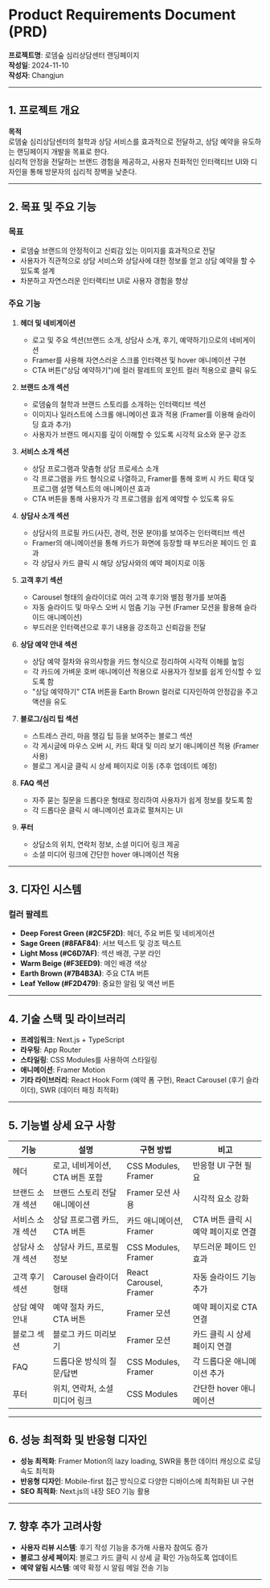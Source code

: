 # **Product Requirements Document (PRD)**

**프로젝트명**: 로뎀숲 심리상담센터 랜딩페이지  
**작성일**: 2024-11-10  
**작성자**: Changjun

---

## **1. 프로젝트 개요**

**목적**  
로뎀숲 심리상담센터의 철학과 상담 서비스를 효과적으로 전달하고, 상담 예약을 유도하는 랜딩페이지 개발을 목표로 한다.  
심리적 안정을 전달하는 브랜드 경험을 제공하고, 사용자 친화적인 인터랙티브 UI와 디자인을 통해 방문자의 심리적 장벽을 낮춘다.

---

## **2. 목표 및 주요 기능**

### **목표**

- 로뎀숲 브랜드의 안정적이고 신뢰감 있는 이미지를 효과적으로 전달
- 사용자가 직관적으로 상담 서비스와 상담사에 대한 정보를 얻고 상담 예약을 할 수 있도록 설계
- 차분하고 자연스러운 인터랙티브 UI로 사용자 경험을 향상

### **주요 기능**

1. **헤더 및 네비게이션**

   - 로고 및 주요 섹션(브랜드 소개, 상담사 소개, 후기, 예약하기)으로의 네비게이션
   - Framer를 사용해 자연스러운 스크롤 인터랙션 및 hover 애니메이션 구현
   - CTA 버튼("상담 예약하기")에 컬러 팔레트의 포인트 컬러 적용으로 클릭 유도

2. **브랜드 소개 섹션**

   - 로뎀숲의 철학과 브랜드 스토리를 소개하는 인터랙티브 섹션
   - 이미지나 일러스트에 스크롤 애니메이션 효과 적용 (Framer를 이용해 슬라이딩 효과 추가)
   - 사용자가 브랜드 메시지를 깊이 이해할 수 있도록 시각적 요소와 문구 강조

3. **서비스 소개 섹션**

   - 상담 프로그램과 맞춤형 상담 프로세스 소개
   - 각 프로그램을 카드 형식으로 나열하고, Framer를 통해 호버 시 카드 확대 및 프로그램 설명 텍스트의 애니메이션 효과
   - CTA 버튼을 통해 사용자가 각 프로그램을 쉽게 예약할 수 있도록 유도

4. **상담사 소개 섹션**

   - 상담사의 프로필 카드(사진, 경력, 전문 분야)를 보여주는 인터랙티브 섹션
   - Framer의 애니메이션을 통해 카드가 화면에 등장할 때 부드러운 페이드 인 효과
   - 각 상담사 카드 클릭 시 해당 상담사와의 예약 페이지로 이동

5. **고객 후기 섹션**

   - Carousel 형태의 슬라이더로 여러 고객 후기와 별점 평가를 보여줌
   - 자동 슬라이드 및 마우스 오버 시 멈춤 기능 구현 (Framer 모션을 활용해 슬라이드 애니메이션)
   - 부드러운 인터랙션으로 후기 내용을 강조하고 신뢰감을 전달

6. **상담 예약 안내 섹션**

   - 상담 예약 절차와 유의사항을 카드 형식으로 정리하여 시각적 이해를 높임
   - 각 카드에 가벼운 호버 애니메이션 적용으로 사용자가 정보를 쉽게 인식할 수 있도록 함
   - "상담 예약하기" CTA 버튼을 Earth Brown 컬러로 디자인하여 안정감을 주고 액션을 유도

7. **블로그/심리 팁 섹션**

   - 스트레스 관리, 마음 챙김 팁 등을 보여주는 블로그 섹션
   - 각 게시글에 마우스 오버 시, 카드 확대 및 미리 보기 애니메이션 적용 (Framer 사용)
   - 블로그 게시글 클릭 시 상세 페이지로 이동 (추후 업데이트 예정)

8. **FAQ 섹션**

   - 자주 묻는 질문을 드롭다운 형태로 정리하여 사용자가 쉽게 정보를 찾도록 함
   - 각 드롭다운 클릭 시 애니메이션 효과로 펼쳐지는 UI

9. **푸터**
   - 상담소의 위치, 연락처 정보, 소셜 미디어 링크 제공
   - 소셜 미디어 링크에 간단한 hover 애니메이션 적용

---

## **3. 디자인 시스템**

### **컬러 팔레트**

- **Deep Forest Green (#2C5F2D)**: 헤더, 주요 버튼 및 네비게이션
- **Sage Green (#8FAF84)**: 서브 텍스트 및 강조 텍스트
- **Light Moss (#C6D7AF)**: 섹션 배경, 구분 라인
- **Warm Beige (#F3EED9)**: 메인 배경 색상
- **Earth Brown (#7B4B3A)**: 주요 CTA 버튼
- **Leaf Yellow (#F2D479)**: 중요한 알림 및 액션 버튼

---

## **4. 기술 스택 및 라이브러리**

- **프레임워크**: Next.js + TypeScript
- **라우팅**: App Router
- **스타일링**: CSS Modules를 사용하여 스타일링
- **애니메이션**: Framer Motion
- **기타 라이브러리**: React Hook Form (예약 폼 구현), React Carousel (후기 슬라이더), SWR (데이터 패칭 최적화)

---

## **5. 기능별 상세 요구 사항**

| 기능             | 설명                            | 구현 방법               | 비고                                |
| ---------------- | ------------------------------- | ----------------------- | ----------------------------------- |
| 헤더             | 로고, 네비게이션, CTA 버튼 포함 | CSS Modules, Framer     | 반응형 UI 구현 필요                 |
| 브랜드 소개 섹션 | 브랜드 스토리 전달 애니메이션   | Framer 모션 사용        | 시각적 요소 강화                    |
| 서비스 소개 섹션 | 상담 프로그램 카드, CTA 버튼    | 카드 애니메이션, Framer | CTA 버튼 클릭 시 예약 페이지로 연결 |
| 상담사 소개 섹션 | 상담사 카드, 프로필 정보        | CSS Modules, Framer     | 부드러운 페이드 인 효과             |
| 고객 후기 섹션   | Carousel 슬라이더 형태          | React Carousel, Framer  | 자동 슬라이드 기능 추가             |
| 상담 예약 안내   | 예약 절차 카드, CTA 버튼        | Framer 모션             | 예약 페이지로 CTA 연결              |
| 블로그 섹션      | 블로그 카드 미리보기            | Framer 모션             | 카드 클릭 시 상세 페이지 연결       |
| FAQ              | 드롭다운 방식의 질문/답변       | CSS Modules, Framer     | 각 드롭다운 애니메이션 추가         |
| 푸터             | 위치, 연락처, 소셜 미디어 링크  | CSS Modules             | 간단한 hover 애니메이션             |

---

## **6. 성능 최적화 및 반응형 디자인**

- **성능 최적화**: Framer Motion의 lazy loading, SWR을 통한 데이터 캐싱으로 로딩 속도 최적화
- **반응형 디자인**: Mobile-first 접근 방식으로 다양한 디바이스에 최적화된 UI 구현
- **SEO 최적화**: Next.js의 내장 SEO 기능 활용

---

## **7. 향후 추가 고려사항**

- **사용자 리뷰 시스템**: 후기 작성 기능을 추가해 사용자 참여도 증가
- **블로그 상세 페이지**: 블로그 카드 클릭 시 상세 글 확인 가능하도록 업데이트
- **예약 알림 시스템**: 예약 확정 시 알림 메일 전송 기능

---
